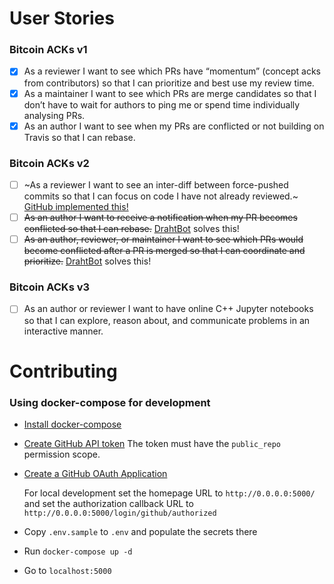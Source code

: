 # User Stories
### Bitcoin ACKs v1
- [x] As a reviewer I want to see which PRs have “momentum” (concept acks from contributors) so that I can prioritize and best use my review time.
- [x] As a maintainer I want to see which PRs are merge candidates so that I don’t have to wait for authors to ping me or spend time individually analysing PRs.
- [x] As an author I want to see when my PRs are conflicted or not building on Travis so that I can rebase.

### Bitcoin ACKs v2
- [ ] ~As a reviewer I want to see an inter-diff between force-pushed commits so that I can focus on code I have not already reviewed.~ [GitHub implemented this!](https://github.blog/changelog/2018-11-15-force-push-timeline-event/)
- [ ] ~~As an author I want to receive a notification when my PR becomes conflicted so that I can rebase.~~ [DrahtBot](https://github.com/DrahtBot) solves this!
- [ ] ~~As an author, reviewer, or maintainer I want to see which PRs would become conflicted after a PR is merged so that I can coordinate and prioritize.~~  [DrahtBot](https://github.com/DrahtBot) solves this!

### Bitcoin ACKs v3
- [ ] As an author or reviewer I want to have online C++ Jupyter notebooks so that I can explore, reason about, and communicate problems in an interactive manner.



# Contributing


### Using docker-compose for development

- [Install docker-compose](https://docs.docker.com/compose/install/)

- [Create GitHub API token](https://github.com/settings/tokens/new) 
  The token must have the `public_repo` permission scope.

- [Create a GitHub OAuth Application](https://github.com/settings/applications/new)

   For local development set the homepage URL to `http://0.0.0.0:5000/` and 
   set the authorization callback URL to `http://0.0.0.0:5000/login/github/authorized`
 
- Copy `.env.sample` to `.env` and populate the secrets there

- Run `docker-compose up -d`

- Go to `localhost:5000`
